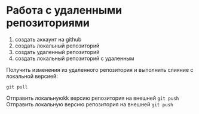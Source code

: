 # Работа с удаленными репозиториями
1. создать аккаунт на github
2. создать локальный репозиторий
3. создать удаленный репозиторий 
4. создать локальный репозиторий с удаленным

Получить изменения из удаленного репозитория и выполнить слияние с локальной версией:
```
git pull
```

Отправить локальнуюkk версию репозитория на внешней `git push`
Отправить локальную версию репозитория на внешней `git push`
